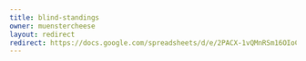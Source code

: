 ```yaml
---
title: blind-standings
owner: muenstercheese
layout: redirect
redirect: https://docs.google.com/spreadsheets/d/e/2PACX-1vQMnRSm16OIoCOZ6B97BJ9mk0W8NtmxBZLrK7JwbXXNtqQ3FmgPKp6M_-Yh5yJd73QfZabTQhC1jyY0/pubhtml
---
```

